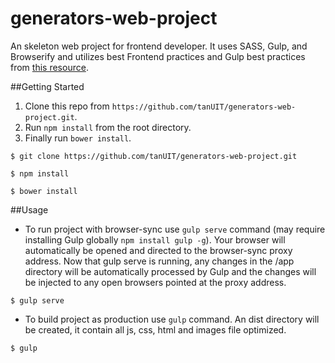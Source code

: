# generators-web-project
An skeleton web project for frontend developer. It uses SASS, Gulp, and Browserify and utilizes best Frontend practices and Gulp best practices from [this resource](https://github.com/greypants/gulp-starter).

##Getting Started
1. Clone this repo from `https://github.com/tanUIT/generators-web-project.git`.
2. Run `npm install` from the root directory.
3. Finally run `bower install`.
```
$ git clone https://github.com/tanUIT/generators-web-project.git

$ npm install

$ bower install
```

##Usage
- To run project with browser-sync use `gulp serve` command (may require installing Gulp globally `npm install gulp -g`). Your browser will automatically be opened and directed to the browser-sync proxy address. Now that gulp serve is running, any changes in the /app directory will be automatically processed by Gulp and the changes will be injected to any open browsers pointed at the proxy address.
```
$ gulp serve
```
- To build project as production use `gulp` command. An dist directory will be created, it contain all js, css, html and images file optimized.
```
$ gulp
```
